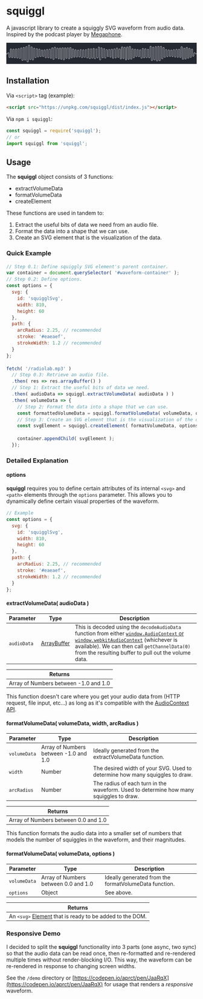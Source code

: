 # squiggl
A javascript library to create a squiggly SVG waveform from audio data.
Inspired by the podcast player by [Megaphone](https://megaphone.fm/).

![Example waveform](./squiggl.png?raw=true "Example")

## Installation

Via `<script>` tag (example):
```html
<script src="https://unpkg.com/squiggl/dist/index.js"></script>
```

Via `npm i squiggl`:
```js
const squiggl = require('squiggl');
// or
import squiggl from 'squiggl';
```

## Usage

The **squiggl** object consists of 3 functions:
* extractVolumeData
* formatVolumeData
* createElement

These functions are used in tandem to:
1. Extract the useful bits of data we need from an audio file.
2. Format the data into a shape that we can use.
3. Create an SVG element that is the visualization of the data.

### Quick Example
```js
// Step 0.1: Define squiggly SVG element's parent container.
var container = document.querySelector( '#waveform-container' );
// Step 0.2: Define options.
const options = {
  svg: {
    id: 'squigglSvg',
    width: 810,
    height: 60
  },
  path: {
    arcRadius: 2.25, // recommended
    stroke: '#eaeaef',
    strokeWidth: 1.2 // recommended
  }
};

fetch( '/radiolab.mp3' )
  // Step 0.3: Retrieve an audio file.
  .then( res => res.arrayBuffer() )
  // Step 1: Extract the useful bits of data we need.
  .then( audioData => squiggl.extractVolumeData( audioData ) )
  .then( volumeData => {
    // Step 2: Format the data into a shape that we can use.
    const formattedVolumeData = squiggl.formatVolumeData( volumeData, options.svg.width, options.path.arcRadius );
    // Step 3: Create an SVG element that is the visualization of the data.
    const svgElement = squiggl.createElement( formatVolumeData, options );

    container.appendChild( svgElement );
  });
```

### Detailed Explanation
#### options
**squiggl** requires you to define certain attributes of its internal `<svg>` and `<path>` elements through the `options` parameter. This allows you to dynamically define certain visual properties of the waveform.
```js
// Example
const options = {
  svg: {
    id: 'squigglSvg',
    width: 810,
    height: 60
  },
  path: {
    arcRadius: 2.25, // recommended
    stroke: '#eaeaef',
    strokeWidth: 1.2 // recommended
  }
};
```
#### extractVolumeData( audioData )
| Parameter | Type | Description |
| --- | --- | --- |
| `audioData` | [ArrayBuffer](https://developer.mozilla.org/en-US/docs/Web/JavaScript/Reference/Global_Objects/ArrayBuffer) | This is decoded using the `decodeAudioData` function from either [`window.AudioContext` or `window.webkitAudioContext`](https://developer.mozilla.org/en-US/docs/Web/API/AudioContext) (whichever is available). We can then call `getChannelData(0)` from the resulting buffer to pull out the volume data. |

| Returns |
| --- |
| Array of Numbers between -1.0 and 1.0 |

This function doesn't care where you get your audio data from (HTTP request, file input, etc...) as long as it's compatible with the [AudioContext API](https://developer.mozilla.org/en-US/docs/Web/API/AudioContext).

#### formatVolumeData( volumeData, width, arcRadius )
| Parameter | Type | Description |
| --- | --- | --- |
| `volumeData` | Array of Numbers between -1.0 and 1.0 | Ideally generated from the extractVolumeData function. |
| `width` | Number | The desired width of your SVG. Used to determine how many squiggles to draw. |
| `arcRadius` | Number | The radius of each turn in the waveform. Used to determine how many squiggles to draw. |

| Returns |
| --- |
| Array of Numbers between 0.0 and 1.0 |

This function formats the audio data into a smaller set of numbers that models the number of squiggles in the waveform, and their magnitudes.

#### formatVolumeData( volumeData, options )
| Parameter | Type | Description |
| --- | --- | --- |
| `volumeData` | Array of Numbers between 0.0 and 1.0 | Ideally generated from the formatVolumeData function. |
| `options` | Object | See above. |

| Returns |
| --- |
| An `<svg>` [Element](https://developer.mozilla.org/en-US/docs/Web/API/Element) that is ready to be added to the DOM. |

### Responsive Demo
I decided to split the **squiggl** functionality into 3 parts (one async, two sync) so that the audio data can be read once, then re-formatted and re-rendered multiple times without render-blocking I/O. This way, the waveform can be re-rendered in response to changing screen widths.

See the `/demo` directory or [https://codepen.io/aprct/pen/JaaRqX](https://codepen.io/aprct/pen/JaaRqX) for usage that renders a *responsive* waveform.
